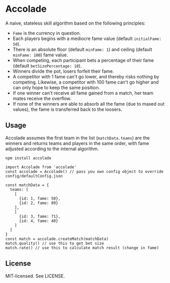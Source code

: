 # Accolade

A naive, stateless skill algorithm based on the following principles:

- `Fame` is the currency in question.
- Each players begins with a mediocre fame value (default `initialFame: 50`).
- There is an absolute floor (default `minFame: 1`) and ceiling (default `minFame: 100`) fame value.
- When competing, each participant bets a percentage of their fame (default `betSizePercentage: 10`).
- Winners divide the pot, losers forfeit their fame.
- A competitor with 1 fame can't go lower, and thereby risks nothing by competing. Likewise, a competitor with 100 fame can't go higher and can only hope to keep the same position.
- If one winner can't receive all fame gained from a match, her team mates receive the overflow.
- If none of the winners are able to absorb all the fame (due to maxed out values), the fame is transferred back to the loosers.


## Usage

Accolade assumes the first team in the list (`matchData.teams`) are the winners and returns teams and players in the same order, with fame adjusted according to the internal algorithm.

```
npm install accolade
```

```
import Accolade from 'accolade'
const accolade = Accolade() // pass you own config object to override config/defaultConfig.json

const matchData = {
  teams: [
    [
      {id: 1, fame: 50},
      {id: 2, fame: 89}
    ],
    [
      {id: 3, fame: 71},
      {id: 4, fame: 40}
    ]
  ]
}
const match = accolade.createMatch(matchData)
match.quality() // use this to get bet size
match.rate() // use this to calculate match result (change in fame)
```

## License

MIT-licensed. See LICENSE.

